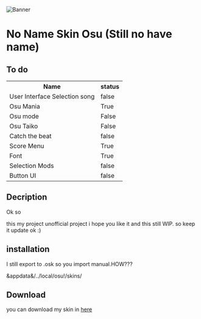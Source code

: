 <img src="https://raw.githubusercontent.com/Oshawott-kun/NITW-Skin-Osu/main/Banner%20Github.png" alt="Banner">

<h1>No Name Skin Osu (Still no have name)</h1>
</break>
<h2>To do</h2>
<table tyle="width:100%">
<tr>
  <th>Name</th>
  <th>status</th>
  </tr>
  <tr>
  <td>User Interface Selection song</td>
  <td>false</td>
  </tr>
  <tr>
  <td>Osu Mania</td>
  <td>True</td>
  </tr>
  <tr>
  <td>Osu mode</td>
  <td>False</td>
  </tr>
  <tr>
  <td>Osu Taiko</td>
  <td>False</td>
  </tr>
  <tr>
  <td>Catch the beat</td>
  <td>false</td>
  </tr>
    <tr>
  <td>Score Menu</td>
  <td>True</td>
  </tr>
  <tr>
  <td>Font</td>
  <td>True</td>
  </tr>
  <tr>
  <td>Selection Mods</td>
  <td>false</td>
  </tr>
  <tr>
  <td>Button UI</td>
  <td>false</td>
  </tr>
  </table>
  
  <h2>Decription</h2>
Ok so

this my project unofficial project i hope you like it
and this still WIP. so keep it update ok :)

<h2>installation</h2>
I still export to .osk so you import manual.HOW???

&appdata&/../local/osu!/skins/

<h2>Download</h2>
you can download my skin in <a href="https://github.com/Oshawott-kun/NITW-Skin-Osu/releases">here</a>

